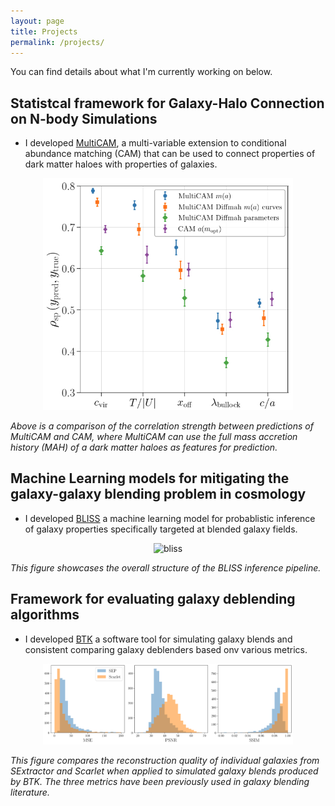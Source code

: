 ```yaml
---
layout: page
title: Projects
permalink: /projects/
---
```


You can find details about what I'm currently working on below.

## Statistcal framework for Galaxy-Halo Connection on N-body Simulations

- I developed [MultiCAM](https://github.com/ismael-mendoza/multicam), a multi-variable extension to conditional abundance matching (CAM) that can be used to connect properties
of dark matter haloes with properties of galaxies.

<p align="center">
    <img src="https://github.com/ismael-mendoza/ismael-mendoza.github.io/blob/main/images/multicam.jpg?raw=true" alt="multicam" width="400"/>
</p>

*Above is a comparison of the correlation strength between predictions of MultiCAM and CAM, where MultiCAM can use the full mass accretion history (MAH) of a dark matter haloes as features for prediction.*

## Machine Learning models for mitigating the galaxy-galaxy blending problem in cosmology

- I developed [BLISS](https://github.com/prob-ml/bliss) a machine learning model for probablistic inference of galaxy properties specifically targeted at blended galaxy fields.

<p align="center">
    <img src="https://github.com/ismael-mendoza/ismael-mendoza.github.io/blob/main/images/bliss.png?raw=true" alt="bliss" width="500"/>
</p>

*This figure showcases the overall structure of the BLISS inference pipeline.*

## Framework for evaluating galaxy deblending algorithms

- I developed [BTK](https://github.com/LSSTDESC/BlendingToolKit) a software tool for simulating galaxy blends and consistent comparing galaxy deblenders based onv various metrics.

<p align="center">
    <img src="https://github.com/ismael-mendoza/ismael-mendoza.github.io/blob/main/images/btk.png?raw=true" alt="btk" width="400"/>
</p>

*This figure compares the reconstruction quality of individual galaxies from SExtractor and Scarlet when applied to simulated galaxy blends produced by BTK. The three metrics have been previously used in galaxy blending literature.*
